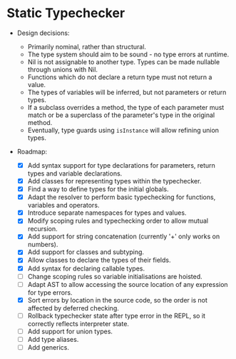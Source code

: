 # Static Typechecker

- Design decisions:
  - Primarily nominal, rather than structural.
  - The type system should aim to be sound - no type errors at runtime.
  - Nil is not assignable to another type. Types can be made nullable through unions with Nil.
  - Functions which do not declare a return type must not return a value.
  - The types of variables will be inferred, but not parameters or return types.
  - If a subclass overrides a method, the type of each parameter must match or be a superclass of the parameter's type in the original method.
  - Eventually, type guards using `isInstance` will allow refining union types.

- Roadmap:
  - [X] Add syntax support for type declarations for parameters, return types and variable declarations.
  - [X] Add classes for representing types within the typechecker.
  - [X] Find a way to define types for the initial globals.
  - [X] Adapt the resolver to perform basic typechecking for functions, variables and operators.
  - [X] Introduce separate namespaces for types and values.
  - [X] Modify scoping rules and typechecking order to allow mutual recursion.
  - [X] Add support for string concatenation (currently '+' only works on numbers).
  - [X] Add support for classes and subtyping.
  - [X] Allow classes to declare the types of their fields.
  - [X] Add syntax for declaring callable types.
  - [ ] Change scoping rules so variable initialisations are hoisted.
  - [ ] Adapt AST to allow accessing the source location of any expression for type errors.
  - [X] Sort errors by location in the source code, so the order is not affected by deferred checking.
  - [ ] Rollback typechecker state after type error in the REPL, so it correctly reflects interpreter state.
  - [ ] Add support for union types.
  - [ ] Add type aliases.
  - [ ] Add generics.
